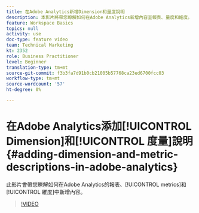 ```yaml
---
title: 在Adobe Analytics新增Dimension和量度說明
description: 本影片將帶您瞭解如何在Adobe Analytics新增內容至報表、量度和維度。
feature: Workspace Basics
topics: null
activity: use
doc-type: feature video
team: Technical Marketing
kt: 2352
role: Business Practitioner
level: Beginner
translation-type: tm+mt
source-git-commit: f3b3fa7d91b0cb21005b57768ca23ed6700fcc03
workflow-type: tm+mt
source-wordcount: '57'
ht-degree: 0%

---
```



# 在Adobe Analytics添加[!UICONTROL Dimension]和[!UICONTROL 度量]說明{#adding-dimension-and-metric-descriptions-in-adobe-analytics}

此影片會帶您瞭解如何在Adobe Analytics的報表、[!UICONTROL metrics]和[!UICONTROL 維度]中新增內容。

>[!VIDEO](https://video.tv.adobe.com/v/25453/?quality=12)
